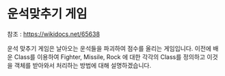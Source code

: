 # 운석맞추기 게임

참조 : https://wikidocs.net/65638

운석 맞추기 게임은 날아오는 운석들을 파괴하여 점수를 올리는 게임입니다.
이전에 배운 Class를 이용하여 Fighter, Missile, Rock 에 대한 각각의 Class를 정의하고 이것을 객체를 받아와서 처리하는 방법에 대해 설명하겠습니다.


